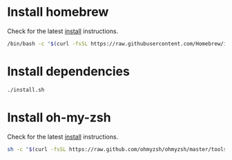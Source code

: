 # Install homebrew

Check for the latest [install](https://brew.sh) instructions.

```sh
/bin/bash -c "$(curl -fsSL https://raw.githubusercontent.com/Homebrew/install/HEAD/install.sh)"
```

# Install dependencies

```sh
./install.sh
```

# Install oh-my-zsh

Check for the latest [install](https://ohmyz.sh) instructions.

```sh
sh -c "$(curl -fsSL https://raw.github.com/ohmyzsh/ohmyzsh/master/tools/install.sh)"
```
